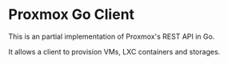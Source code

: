 # Proxmox Go Client

This is an partial implementation of Proxmox's REST API in Go.

It allows a client to provision VMs, LXC containers and storages.
